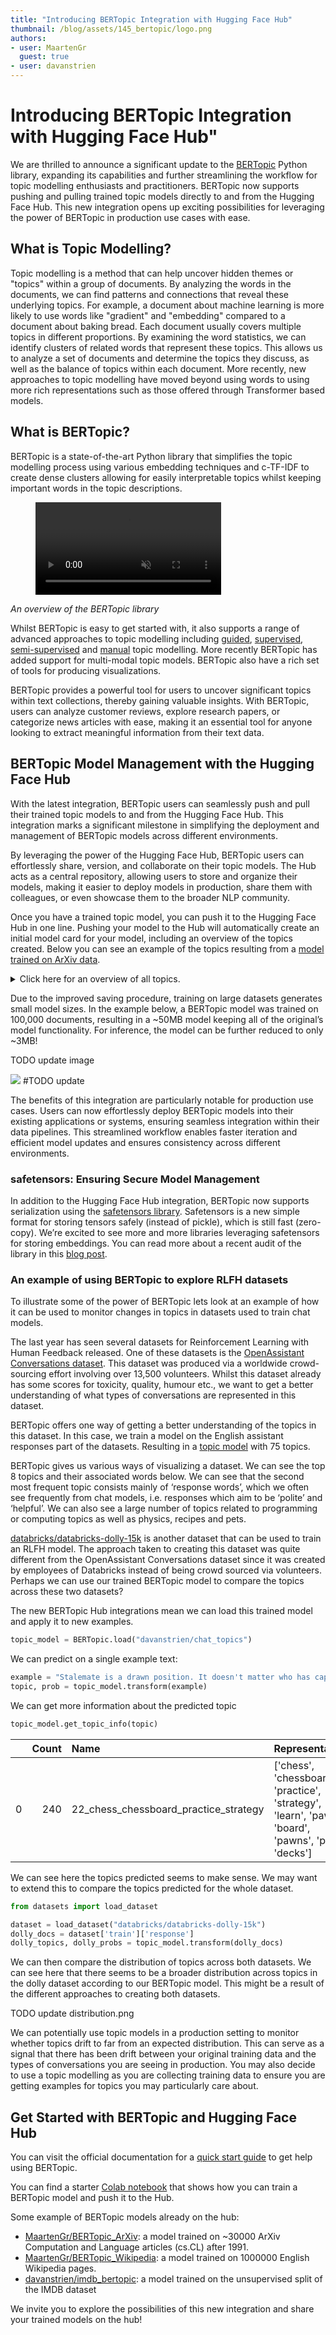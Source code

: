 ```yaml
---
title: "Introducing BERTopic Integration with Hugging Face Hub"
thumbnail: /blog/assets/145_bertopic/logo.png
authors:
- user: MaartenGr
  guest: true
- user: davanstrien
---
```


<h1> Introducing BERTopic Integration with Hugging Face Hub"</h1> 

<!-- {blog_metadata} -->
<!-- {authors} -->

We are thrilled to announce a significant update to the [BERTopic](https://maartengr.github.io/BERTopic) Python library, expanding its capabilities and further streamlining the workflow for topic modelling enthusiasts and practitioners. BERTopic now supports pushing and pulling trained topic models directly to and from the Hugging Face Hub. This new integration opens up exciting possibilities for leveraging the power of BERTopic in production use cases with ease.

## What is Topic Modelling?

Topic modelling is a method that can help uncover hidden themes or "topics" within a group of documents. By analyzing the words in the documents, we can find patterns and connections that reveal these underlying topics. For example, a document about machine learning is more likely to use words like "gradient" and "embedding" compared to a document about baking bread. Each document usually covers multiple topics in different proportions. By examining the word statistics, we can identify clusters of related words that represent these topics. This allows us to analyze a set of documents and determine the topics they discuss, as well as the balance of topics within each document. More recently, new approaches to topic modelling have moved beyond using words to using more rich representations such as those offered through Transformer based models.  

## What is BERTopic?

BERTopic is a state-of-the-art Python library that simplifies the topic modelling process using various embedding techniques and c-TF-IDF to create dense clusters allowing for easily interpretable topics whilst keeping important words in the topic descriptions.


<figure class="image table text-center m-0 w-full">
    <video 
        alt="BERTopic overview"
        style="max-width: 70%; margin: auto;"
        autoplay loop autobuffer muted playsinline
    >
      <source src="https://user-images.githubusercontent.com/25746895/218420473-4b2bb539-9dbe-407a-9674-a8317c7fb3bf.mp4" type="video/mp4">
  </video>
</figure>

*An overview of the BERTopic library*

Whilst BERTopic is easy to get started with, it also supports a range of advanced approaches to topic modelling including 
[guided](https://maartengr.github.io/BERTopic/getting_started/guided/guided.html), [supervised](https://maartengr.github.io/BERTopic/getting_started/supervised/supervised.html), [semi-supervised](https://maartengr.github.io/BERTopic/getting_started/semisupervised/semisupervised.html) and [manual](https://maartengr.github.io/BERTopic/getting_started/manual/manual.html) topic modelling. More recently BERTopic has added support for multi-modal topic models. BERTopic also have a rich set of tools for producing visualizations. 

BERTopic provides a powerful tool for users to uncover significant topics within text collections, thereby gaining valuable insights. With BERTopic, users can analyze customer reviews, explore research papers, or categorize news articles with ease, making it an essential tool for anyone looking to extract meaningful information from their text data.

## BERTopic Model Management with the Hugging Face Hub

With the latest integration, BERTopic users can seamlessly push and pull their trained topic models to and from the Hugging Face Hub. This integration marks a significant milestone in simplifying the deployment and management of BERTopic models across different environments.

By leveraging the power of the Hugging Face Hub, BERTopic users can effortlessly share, version, and collaborate on their topic models. The Hub acts as a central repository, allowing users to store and organize their models, making it easier to deploy models in production, share them with colleagues, or even showcase them to the broader NLP community. 

Once you have a trained topic model, you can push it to the Hugging Face Hub in one line. Pushing your model to the Hub will automatically create an initial model card for your model, including an overview of the topics created. Below you can see an example of the topics resulting from a [model trained on ArXiv data](https://huggingface.co/MaartenGr/BERTopic_ArXiv). 

<details>
  <summary>Click here for an overview of all topics.</summary>
  
  | Topic ID | Topic Keywords | Topic Frequency | Label | 
|----------|----------------|-----------------|-------| 
| -1 | language - models - model - data - based | 20 | -1_language_models_model_data | 
| 0 | dialogue - dialog - response - responses - intent | 14247 | 0_dialogue_dialog_response_responses | 
| 1 | speech - asr - speech recognition - recognition - end | 1833 | 1_speech_asr_speech recognition_recognition | 
| 2 | tuning - tasks - prompt - models - language | 1369 | 2_tuning_tasks_prompt_models | 
| 3 | summarization - summaries - summary - abstractive - document | 1109 | 3_summarization_summaries_summary_abstractive | 
| 4 | question - answer - qa - answering - question answering | 893 | 4_question_answer_qa_answering | 
| 5 | sentiment - sentiment analysis - aspect - analysis - opinion | 837 | 5_sentiment_sentiment analysis_aspect_analysis | 
| 6 | clinical - medical - biomedical - notes - patient | 691 | 6_clinical_medical_biomedical_notes | 
| 7 | translation - nmt - machine translation - neural machine - neural machine translation | 586 | 7_translation_nmt_machine translation_neural machine | 
| 8 | generation - text generation - text - language generation - nlg | 558 | 8_generation_text generation_text_language generation | 
| 9 | hate - hate speech - offensive - speech - detection | 484 | 9_hate_hate speech_offensive_speech | 
| 10 | news - fake - fake news - stance - fact | 455 | 10_news_fake_fake news_stance | 
| 11 | relation - relation extraction - extraction - relations - entity | 450 | 11_relation_relation extraction_extraction_relations | 
| 12 | ner - named - named entity - entity - named entity recognition | 376 | 12_ner_named_named entity_entity | 
| 13 | parsing - parser - dependency - treebank - parsers | 370 | 13_parsing_parser_dependency_treebank | 
| 14 | event - temporal - events - event extraction - extraction | 314 | 14_event_temporal_events_event extraction | 
| 15 | emotion - emotions - multimodal - emotion recognition - emotional | 300 | 15_emotion_emotions_multimodal_emotion recognition | 
| 16 | word - embeddings - word embeddings - embedding - words | 292 | 16_word_embeddings_word embeddings_embedding | 
| 17 | explanations - explanation - rationales - rationale - interpretability | 212 | 17_explanations_explanation_rationales_rationale | 
| 18 | morphological - arabic - morphology - languages - inflection | 204 | 18_morphological_arabic_morphology_languages | 
| 19 | topic - topics - topic models - lda - topic modeling | 200 | 19_topic_topics_topic models_lda | 
| 20 | bias - gender - biases - gender bias - debiasing | 195 | 20_bias_gender_biases_gender bias | 
| 21 | law - frequency - zipf - words - length | 185 | 21_law_frequency_zipf_words | 
| 22 | legal - court - law - legal domain - case | 182 | 22_legal_court_law_legal domain | 
| 23 | adversarial - attacks - attack - adversarial examples - robustness | 181 | 23_adversarial_attacks_attack_adversarial examples | 
| 24 | commonsense - commonsense knowledge - reasoning - knowledge - commonsense reasoning | 180 | 24_commonsense_commonsense knowledge_reasoning_knowledge | 
| 25 | quantum - semantics - calculus - compositional - meaning | 171 | 25_quantum_semantics_calculus_compositional | 
| 26 | correction - error - error correction - grammatical - grammatical error | 161 | 26_correction_error_error correction_grammatical | 
| 27 | argument - arguments - argumentation - argumentative - mining | 160 | 27_argument_arguments_argumentation_argumentative | 
| 28 | sarcasm - humor - sarcastic - detection - humorous | 157 | 28_sarcasm_humor_sarcastic_detection | 
| 29 | coreference - resolution - coreference resolution - mentions - mention | 156 | 29_coreference_resolution_coreference resolution_mentions | 
| 30 | sense - word sense - wsd - word - disambiguation | 153 | 30_sense_word sense_wsd_word | 
| 31 | knowledge - knowledge graph - graph - link prediction - entities | 149 | 31_knowledge_knowledge graph_graph_link prediction | 
| 32 | parsing - semantic parsing - amr - semantic - parser | 146 | 32_parsing_semantic parsing_amr_semantic | 
| 33 | cross lingual - lingual - cross - transfer - languages | 146 | 33_cross lingual_lingual_cross_transfer | 
| 34 | mt - translation - qe - quality - machine translation | 139 | 34_mt_translation_qe_quality | 
| 35 | sql - text sql - queries - spider - schema | 138 | 35_sql_text sql_queries_spider | 
| 36 | classification - text classification - label - text - labels | 136 | 36_classification_text classification_label_text | 
| 37 | style - style transfer - transfer - text style - text style transfer | 136 | 37_style_style transfer_transfer_text style | 
| 38 | question - question generation - questions - answer - generation | 129 | 38_question_question generation_questions_answer | 
| 39 | authorship - authorship attribution - attribution - author - authors | 127 | 39_authorship_authorship attribution_attribution_author | 
| 40 | sentence - sentence embeddings - similarity - sts - sentence embedding | 123 | 40_sentence_sentence embeddings_similarity_sts | 
| 41 | code - identification - switching - cs - code switching | 121 | 41_code_identification_switching_cs | 
| 42 | story - stories - story generation - generation - storytelling | 118 | 42_story_stories_story generation_generation | 
| 43 | discourse - discourse relation - discourse relations - rst - discourse parsing | 117 | 43_discourse_discourse relation_discourse relations_rst | 
| 44 | code - programming - source code - code generation - programming languages | 117 | 44_code_programming_source code_code generation | 
| 45 | paraphrase - paraphrases - paraphrase generation - paraphrasing - generation | 114 | 45_paraphrase_paraphrases_paraphrase generation_paraphrasing | 
| 46 | agent - games - environment - instructions - agents | 111 | 46_agent_games_environment_instructions | 
| 47 | covid - covid 19 - 19 - tweets - pandemic | 108 | 47_covid_covid 19_19_tweets | 
| 48 | linking - entity linking - entity - el - entities | 107 | 48_linking_entity linking_entity_el | 
| 49 | poetry - poems - lyrics - poem - music | 103 | 49_poetry_poems_lyrics_poem | 
| 50 | image - captioning - captions - visual - caption | 100 | 50_image_captioning_captions_visual | 
| 51 | nli - entailment - inference - natural language inference - language inference | 96 | 51_nli_entailment_inference_natural language inference | 
| 52 | keyphrase - keyphrases - extraction - document - phrases | 95 | 52_keyphrase_keyphrases_extraction_document | 
| 53 | simplification - text simplification - ts - sentence - simplified | 95 | 53_simplification_text simplification_ts_sentence | 
| 54 | empathetic - emotion - emotional - empathy - emotions | 95 | 54_empathetic_emotion_emotional_empathy | 
| 55 | depression - mental - health - mental health - social media | 93 | 55_depression_mental_health_mental health | 
| 56 | segmentation - word segmentation - chinese - chinese word segmentation - chinese word | 93 | 56_segmentation_word segmentation_chinese_chinese word segmentation | 
| 57 | citation - scientific - papers - citations - scholarly | 85 | 57_citation_scientific_papers_citations | 
| 58 | agreement - syntactic - verb - grammatical - subject verb | 85 | 58_agreement_syntactic_verb_grammatical | 
| 59 | metaphor - literal - figurative - metaphors - idiomatic | 83 | 59_metaphor_literal_figurative_metaphors | 
| 60 | srl - semantic role - role labeling - semantic role labeling - role | 82 | 60_srl_semantic role_role labeling_semantic role labeling | 
| 61 | privacy - private - federated - privacy preserving - federated learning | 82 | 61_privacy_private_federated_privacy preserving | 
| 62 | change - semantic change - time - semantic - lexical semantic | 82 | 62_change_semantic change_time_semantic | 
| 63 | bilingual - lingual - cross lingual - cross - embeddings | 80 | 63_bilingual_lingual_cross lingual_cross | 
| 64 | political - media - news - bias - articles | 77 | 64_political_media_news_bias | 
| 65 | medical - qa - question - questions - clinical | 75 | 65_medical_qa_question_questions | 
| 66 | math - mathematical - math word - word problems - problems | 73 | 66_math_mathematical_math word_word problems | 
| 67 | financial - stock - market - price - news | 69 | 67_financial_stock_market_price | 
| 68 | table - tables - tabular - reasoning - qa | 69 | 68_table_tables_tabular_reasoning | 
| 69 | readability - complexity - assessment - features - reading | 65 | 69_readability_complexity_assessment_features | 
| 70 | layout - document - documents - document understanding - extraction | 64 | 70_layout_document_documents_document understanding | 
| 71 | brain - cognitive - reading - syntactic - language | 62 | 71_brain_cognitive_reading_syntactic | 
| 72 | sign - gloss - language - signed - language translation | 61 | 72_sign_gloss_language_signed | 
| 73 | vqa - visual - visual question - visual question answering - question | 59 | 73_vqa_visual_visual question_visual question answering | 
| 74 | biased - biases - spurious - nlp - debiasing | 57 | 74_biased_biases_spurious_nlp | 
| 75 | visual - dialogue - multimodal - image - dialog | 55 | 75_visual_dialogue_multimodal_image | 
| 76 | translation - machine translation - machine - smt - statistical | 54 | 76_translation_machine translation_machine_smt | 
| 77 | multimodal - visual - image - translation - machine translation | 52 | 77_multimodal_visual_image_translation | 
| 78 | geographic - location - geolocation - geo - locations | 51 | 78_geographic_location_geolocation_geo | 
| 79 | reasoning - prompting - llms - chain thought - chain | 48 | 79_reasoning_prompting_llms_chain thought | 
| 80 | essay - scoring - aes - essay scoring - essays | 45 | 80_essay_scoring_aes_essay scoring | 
| 81 | crisis - disaster - traffic - tweets - disasters | 45 | 81_crisis_disaster_traffic_tweets | 
| 82 | graph - text classification - text - gcn - classification | 44 | 82_graph_text classification_text_gcn | 
| 83 | annotation - tools - linguistic - resources - xml | 43 | 83_annotation_tools_linguistic_resources | 
| 84 | entity alignment - alignment - kgs - entity - ea | 43 | 84_entity alignment_alignment_kgs_entity | 
| 85 | personality - traits - personality traits - evaluative - text | 42 | 85_personality_traits_personality traits_evaluative | 
| 86 | ad - alzheimer - alzheimer disease - disease - speech | 40 | 86_ad_alzheimer_alzheimer disease_disease | 
| 87 | taxonomy - hypernymy - taxonomies - hypernym - hypernyms | 39 | 87_taxonomy_hypernymy_taxonomies_hypernym | 
| 88 | active learning - active - al - learning - uncertainty | 37 | 88_active learning_active_al_learning | 
| 89 | reviews - summaries - summarization - review - opinion | 36 | 89_reviews_summaries_summarization_review | 
| 90 | emoji - emojis - sentiment - message - anonymous | 35 | 90_emoji_emojis_sentiment_message | 
| 91 | table - table text - tables - table text generation - text generation | 35 | 91_table_table text_tables_table text generation | 
| 92 | domain - domain adaptation - adaptation - domains - source | 35 | 92_domain_domain adaptation_adaptation_domains | 
| 93 | alignment - word alignment - parallel - pairs - alignments | 34 | 93_alignment_word alignment_parallel_pairs | 
| 94 | indo - languages - indo european - names - family | 34 | 94_indo_languages_indo european_names | 
| 95 | patent - claim - claim generation - chemical - technical | 32 | 95_patent_claim_claim generation_chemical | 
| 96 | agents - emergent - communication - referential - games | 32 | 96_agents_emergent_communication_referential | 
| 97 | graph - amr - graph text - graphs - text generation | 31 | 97_graph_amr_graph text_graphs | 
| 98 | moral - ethical - norms - values - social | 29 | 98_moral_ethical_norms_values | 
| 99 | acronym - acronyms - abbreviations - abbreviation - disambiguation | 27 | 99_acronym_acronyms_abbreviations_abbreviation | 
| 100 | typing - entity typing - entity - type - types | 27 | 100_typing_entity typing_entity_type | 
| 101 | coherence - discourse - discourse coherence - coherence modeling - text | 26 | 101_coherence_discourse_discourse coherence_coherence modeling | 
| 102 | pos - taggers - tagging - tagger - pos tagging | 25 | 102_pos_taggers_tagging_tagger | 
| 103 | drug - social - social media - media - health | 25 | 103_drug_social_social media_media | 
| 104 | gender - translation - bias - gender bias - mt | 24 | 104_gender_translation_bias_gender bias | 
| 105 | job - resume - skills - skill - soft | 21 | 105_job_resume_skills_skill |
  
</details>

Due to the improved saving procedure, training on large datasets generates small model sizes. In the example below, a BERTopic model was trained on 100,000 documents, resulting in a ~50MB model keeping all of the original’s model functionality. For inference, the model can be further reduced to only ~3MB!

TODO update image

![](https://raw.githubusercontent.com/MaartenGr/BERTopic/d58b5a41cfbc032cf6919697b133c840825bcc37/docs/getting_started/serialization/serialization.png) #TODO update 

The benefits of this integration are particularly notable for production use cases. Users can now effortlessly deploy BERTopic models into their existing applications or systems, ensuring seamless integration within their data pipelines. This streamlined workflow enables faster iteration and efficient model updates and ensures consistency across different environments.

### safetensors: Ensuring Secure Model Management

In addition to the Hugging Face Hub integration, BERTopic now supports serialization using the [safetensors library](https://huggingface.co/docs/safetensors/). Safetensors is a new simple format for storing tensors safely (instead of pickle), which is still fast (zero-copy). We’re excited to see more and more libraries leveraging safetensors for storing embeddings. You can read more about a recent audit of the library in this [blog post](https://huggingface.co/blog/safetensors-security-audit).

### An example of using BERTopic to explore RLFH datasets

To illustrate some of the power of BERTopic lets look at an example of how it can be used to monitor changes in topics in datasets used to train chat models. 

The last year has seen several datasets for Reinforcement Learning with Human Feedback released. One of these datasets is the [OpenAssistant Conversations dataset](https://huggingface.co/datasets/OpenAssistant/oasst1). This dataset was produced via a worldwide crowd-sourcing effort involving over 13,500 volunteers. Whilst this dataset already has some scores for toxicity, quality, humour etc., we want to get a better understanding of what types of conversations are represented in this dataset. 

BERTopic offers one way of getting a better understanding of the topics in this dataset. In this case, we train a model on the English assistant responses part of the datasets. Resulting in a [topic model](https://huggingface.co/davanstrien/chat_topics) with 75 topics. 

BERTopic gives us various ways of visualizing a dataset. We can see the top 8 topics and their associated words below. We can see that the second most frequent topic consists mainly of ‘response words’, which we often see frequently from chat models, i.e. responses which aim to be ‘polite’ and ‘helpful’. We can also see a large number of topics related to programming or computing topics as well as physics, recipes and pets. 

[databricks/databricks-dolly-15k](https://huggingface.co/datasets/databricks/databricks-dolly-15k) is another dataset that can be used to train an RLFH model. The approach taken to creating this dataset was quite different from the OpenAssistant Conversations dataset since it was created by employees of Databricks instead of being crowd sourced via volunteers. Perhaps we can use our trained BERTopic model to compare the topics across these two datasets?

The new BERTopic Hub integrations mean we can load this trained model and apply it to new examples. 

```python
topic_model = BERTopic.load("davanstrien/chat_topics")
```

We can predict on a single example text: 

```python
example = "Stalemate is a drawn position. It doesn't matter who has captured more pieces or is in a winning position"
topic, prob = topic_model.transform(example)
```

We can get more information about the predicted topic 

```python
topic_model.get_topic_info(topic)
```

|    |   Count | Name                                  | Representation                                                                                      |
|---:|--------:|:--------------------------------------|:----------------------------------------------------------------------------------------------------|
|  0 |     240 | 22_chess_chessboard_practice_strategy | ['chess', 'chessboard', 'practice', 'strategy', 'learn', 'pawn', 'board', 'pawns', 'play', 'decks'] |

We can see here the topics predicted seems to make sense. We may want to extend this to compare the topics predicted for the whole dataset. 

```python
from datasets import load_dataset

dataset = load_dataset("databricks/databricks-dolly-15k")
dolly_docs = dataset['train']['response']
dolly_topics, dolly_probs = topic_model.transform(dolly_docs)
```

We can then compare the distribution of topics across both datasets. We can see here that there seems to be a broader distribution across topics in the dolly dataset according to our BERTopic model. This might be a result of the different approaches to creating both datasets. 

TODO update distribution.png

We can potentially use topic models in a production setting to monitor whether topics drift to far from an expected distribution. This can serve as a signal that there has been drift between your original training data and the types of conversations you are seeing in production. You may also decide to use a topic modelling as you are collecting training data to ensure you are getting examples for topics you may particularly care about. 

## Get Started with BERTopic and Hugging Face Hub

You can visit the official documentation for a [quick start guide](https://maartengr.github.io/BERTopic/getting_started/quickstart/quickstart.html) to get help using BERTopic. 

You can find a starter [Colab notebook](https://colab.research.google.com/drive/1JgNfcztTxZP8UEW6qtEyriTcgQfSdzZh?usp=sharing) that shows how you can train a BERTopic model and push it to the Hub.  

Some example of BERTopic models already on the hub:
- [MaartenGr/BERTopic_ArXiv](https://huggingface.co/MaartenGr/BERTopic_ArXiv): a model trained on ~30000 ArXiv Computation and Language articles (cs.CL) after 1991.
- [MaartenGr/BERTopic_Wikipedia](https://huggingface.co/MaartenGr/BERTopic_Wikipedia): a model trained on 1000000 English Wikipedia pages.
- [davanstrien/imdb_bertopic](https://huggingface.co/davanstrien/imdb_bertopic): a model trained on the unsupervised split of the IMDB dataset

We invite you to explore the possibilities of this new integration and share your trained models on the hub! 


